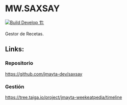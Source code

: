 # MW.SAXSAY
[![Build Develop 🏗️](https://github.com/jmayta-dev/saxsay/actions/workflows/build.yml/badge.svg?branch=develop)](https://github.com/jmayta-dev/saxsay/actions/workflows/build.yml)

Gestor de Recetas.

## Links:
### Repositorio
https://github.com/jmayta-dev/saxsay

### Gestión
https://tree.taiga.io/project/jmayta-weekeatpedia/timeline
